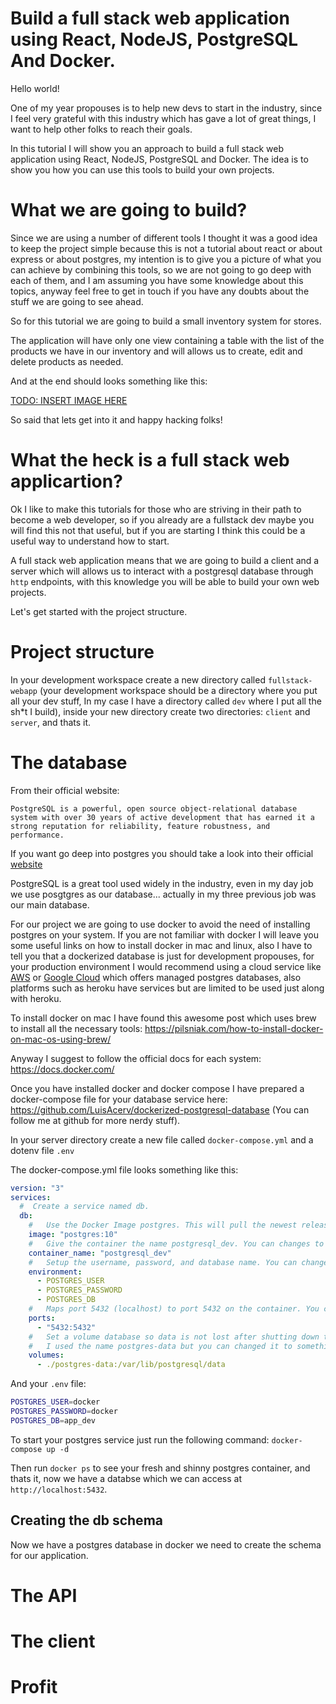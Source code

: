 # Build a full stack web application using React, NodeJS, PostgreSQL And Docker.

Hello world! 

One of my year propouses is to help new devs to start in the industry, since I feel very grateful with this industry which has gave a lot of great things, I want to help other folks to reach their goals.

In this tutorial I will show you an approach to build a full stack web application using React, NodeJS, PostgreSQL and Docker. The idea is to show you how you can use this tools to build your own projects.

# What we are going to build?
Since we are using a number of different tools I thought it was a good idea to keep the project simple because this is not a tutorial about react or about express or about postgres, my intention is to give you a picture of what you can achieve by combining this tools, so we are not going to go deep with each of them, and I am assuming you have some knowledge about this topics, anyway feel free to get in touch if you have any doubts about the stuff we are going to see ahead. 

So for this tutorial we are going to build a small inventory system for stores. 

The application will have only one view containing a table with the list of the products we have in our inventory and will allows us to create, edit and delete products as needed.

And at the end should looks something like this:

[TODO: INSERT IMAGE HERE]()

So said that lets get into it and happy hacking folks!

# What the heck is a full stack web applicartion?
Ok I like to make this tutorials for those who are striving in their path to become a web developer, so if you already are a fullstack dev maybe you will find this not that useful, but if you are starting I think this could be a useful way to understand how to start.

A full stack web application means that we are going to build a client and a server which will allows us to interact with a postgresql database through `http` endpoints, with this knowledge you will be able to build your own web projects.

Let's get started with the project structure.

# Project structure
In your  development workspace create a new directory called `fullstack-webapp` (your development workspace should be a directory where you put all your dev stuff, In my case I have a directory called `dev` where I put all the sh*t I build), inside your new directory create two directories: `client` and `server`, and thats it.

# The database
From their official website:
```
PostgreSQL is a powerful, open source object-relational database system with over 30 years of active development that has earned it a strong reputation for reliability, feature robustness, and performance.
```

If you want go deep into postgres you should take a look into their official [website](https://www.postgresql.org/)

PostgreSQL is a great tool used widely in the industry, even in my day job we use posgtgres as our database... actually in my three previous job was our main database.

For our project we are going to use docker to avoid the need of installing postgres on your system. If you are not familiar with docker I will leave you some useful links on how to install docker in mac and linux, also I have to tell you that a dockerized database is just for development propouses, for your production environment I would recommend using a cloud service like [AWS](https://aws.amazon.com/es/rds/postgresql/) or [Google Cloud](https://cloud.google.com/sql/?&utm_source=google&utm_medium=cpc&utm_campaign=latam-MX-all-es-dr-bkws-all-all-trial-b-dr-1007178-LUAC0009348&utm_content=text-ad-none-none-DEV_c-CRE_357184932399-ADGP_BKWS+%7C+Multi+~+Developers+%7C+PostgreSQL-KWID_43700043804513008-kwd-659080584880-userloc_9047093&utm_term=KW_%2Bgoogle%20%2Bpostgresql-ST_%2BGoogle+%2BPostgreSQL&gclid=CjwKCAiApOvwBRBUEiwAcZGdGKuKu0zJ2PEU8tD8l_OGWMLVhhkO9wntNcUgV1qdxGNKfGgnyb4g0RoCXBoQAvD_BwE&gclsrc=aw.ds) which offers managed postgres databases, also platforms such as heroku have services but are limited to be used just along with heroku.

To install docker on mac I have found this awesome post which uses brew to install all the necessary tools: https://pilsniak.com/how-to-install-docker-on-mac-os-using-brew/

Anyway I suggest to follow the official docs for each system: https://docs.docker.com/

Once you have installed docker and docker compose I have prepared a docker-compose file for your database service here: https://github.com/LuisAcerv/dockerized-postgresql-database (You can follow me at github for more nerdy stuff).

In your server directory create a new file called `docker-compose.yml` and a dotenv file `.env`

The docker-compose.yml file looks something like this:
```yaml
version: "3"
services:
  #  Create a service named db.
  db:
    #   Use the Docker Image postgres. This will pull the newest release.
    image: "postgres:10"
    #   Give the container the name postgresql_dev. You can changes to something else.
    container_name: "postgresql_dev"
    #   Setup the username, password, and database name. You can changes these values.
    environment:
      - POSTGRES_USER
      - POSTGRES_PASSWORD
      - POSTGRES_DB
    #   Maps port 5432 (localhost) to port 5432 on the container. You can change the ports to fix your needs.
    ports:
      - "5432:5432"
    #   Set a volume database so data is not lost after shutting down the container.
    #   I used the name postgres-data but you can changed it to something else.
    volumes:
      - ./postgres-data:/var/lib/postgresql/data
```

And your `.env` file:
```bash
POSTGRES_USER=docker
POSTGRES_PASSWORD=docker
POSTGRES_DB=app_dev
```

To start your postgres service just run the following command:
`docker-compose up -d` 

Then run `docker ps` to see your fresh and shinny postgres container, and thats it, now we have a databse  which we can access at `http://localhost:5432`.

## Creating the db schema
Now we have a postgres database in docker we need to create the schema for our application.

# The API

# The client

# Profit

